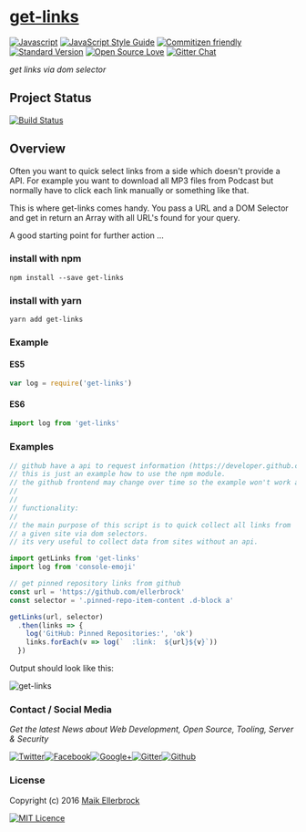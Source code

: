 # [get-links](https://www.npmjs.com/package/get-links)

[![Javascript](https://badges.frapsoft.com/javascript/code/javascript.svg?v=100)](https://github.com/ellerbrock/javascript-badges/) [![JavaScript Style Guide](https://img.shields.io/badge/code%20style-standard-brightgreen.svg)](https://github.com/ellerbrock/javascript-badges/) [![Commitizen friendly](https://img.shields.io/badge/commitizen-friendly-brightgreen.svg)](http://commitizen.github.io/cz-cli/) [![Standard Version](https://img.shields.io/badge/release-standard%20version-brightgreen.svg)](https://github.com/conventional-changelog/standard-version) [![Open Source Love](https://badges.frapsoft.com/os/v1/open-source.svg?v=102)](https://github.com/ellerbrock/open-source-badges/) [![Gitter Chat](https://badges.gitter.im/frapsoft/frapsoft.svg)](https://gitter.im/frapsoft/frapsoft/)

_get links via dom selector_

## Project Status

[![Build Status](https://travis-ci.org/ellerbrock/get-links.svg?branch=master)](https://travis-ci.org/ellerbrock/get-links)

## Overview

Often you want to quick select links from a side which doesn't provide a API.
For example you want to download all MP3 files from Podcast but normally have
to click each link manually or something like that.

This is where get-links comes handy.
You pass a URL and a DOM Selector and get in return an Array with all
URL's found for your query.

A good starting point for further action ...

### install with npm

`npm install --save get-links`

### install with yarn

`yarn add get-links`

### Example

#### ES5

```javascript
var log = require('get-links')
```

#### ES6

```javascript
import log from 'get-links'
```

### Examples

```javascript
// github have a api to request information (https://developer.github.com/v3/)
// this is just an example how to use the npm module.
// the github frontend may change over time so the example won't work anymore.
//
//
// functionality:
//
// the main purpose of this script is to quick collect all links from
// a given site via dom selectors.
// its very useful to collect data from sites without an api.

import getLinks from 'get-links'
import log from 'console-emoji'

// get pinned repository links from github
const url = 'https://github.com/ellerbrock'
const selector = '.pinned-repo-item-content .d-block a'

getLinks(url, selector)
  .then(links => {
    log('GitHub: Pinned Repositories:', 'ok')
    links.forEach(v => log(`  :link:  ${url}${v}`))
  })
```

Output should look like this:  

![get-links](https://github.frapsoft.com/top/get-links.jpg)

### Contact / Social Media

_Get the latest News about Web Development, Open Source, Tooling, Server & Security_

[![Twitter](https://github.frapsoft.com/social/twitter.png)](https://twitter.com/frapsoft/)[![Facebook](https://github.frapsoft.com/social/facebook.png)](https://www.facebook.com/frapsoft/)[![Google+](https://github.frapsoft.com/social/google-plus.png)](https://plus.google.com/116540931335841862774)[![Gitter](https://github.frapsoft.com/social/gitter.png)](https://gitter.im/frapsoft/frapsoft/)[![Github](https://github.frapsoft.com/social/github.png)](https://github.com/ellerbrock/)

### License

Copyright (c) 2016 [Maik Ellerbrock](https://github.com/ellerbrock/)

[![MIT Licence](https://badges.frapsoft.com/os/mit/mit-125x28.png?v=102)](https://opensource.org/licenses/mit-license.php)